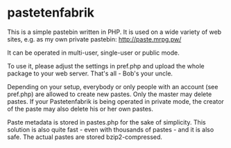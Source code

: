 pastetenfabrik
==============

This is a simple pastebin written in PHP. It is used on a wide variety of web sites, e.g. as my
own private pastebin: http://paste.mrpg.pw/

It can be operated in multi-user, single-user or public mode.

To use it, please adjust the settings in pref.php and upload the whole package to your web server.
That's all - Bob's your uncle.

Depending on your setup, everybody or only people with an account (see pref.php) are allowed to
create new pastes.
Only the master may delete pastes. If your Pastetenfabrik is being operated in private mode, the
creator of the paste may also delete his or her own pastes.

Paste metadata is stored in pastes.php for the sake of simplicity. This solution is also quite fast -
even with thousands of pastes - and it is also safe. The actual pastes are stored bzip2-compressed.
